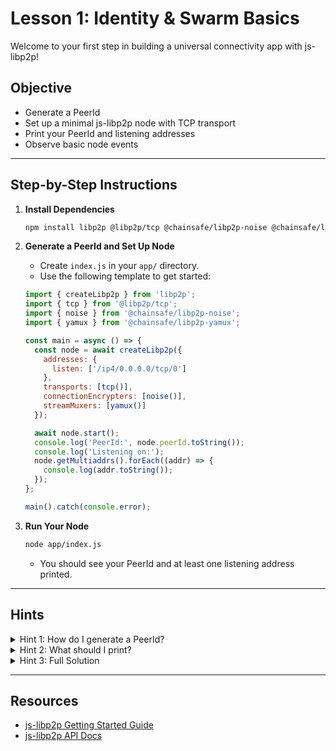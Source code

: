 # Lesson 1: Identity & Swarm Basics

Welcome to your first step in building a universal connectivity app with js-libp2p!

## Objective
- Generate a PeerId
- Set up a minimal js-libp2p node with TCP transport
- Print your PeerId and listening addresses
- Observe basic node events

---

## Step-by-Step Instructions

1. **Install Dependencies**
   ```sh
   npm install libp2p @libp2p/tcp @chainsafe/libp2p-noise @chainsafe/libp2p-yamux
   ```

2. **Generate a PeerId and Set Up Node**
   - Create `index.js` in your `app/` directory.
   - Use the following template to get started:

   ```js
   import { createLibp2p } from 'libp2p';
   import { tcp } from '@libp2p/tcp';
   import { noise } from '@chainsafe/libp2p-noise';
   import { yamux } from '@chainsafe/libp2p-yamux';

   const main = async () => {
     const node = await createLibp2p({
       addresses: {
         listen: ['/ip4/0.0.0.0/tcp/0']
       },
       transports: [tcp()],
       connectionEncrypters: [noise()],
       streamMuxers: [yamux()]
     });

     await node.start();
     console.log('PeerId:', node.peerId.toString());
     console.log('Listening on:');
     node.getMultiaddrs().forEach((addr) => {
       console.log(addr.toString());
     });
   };

   main().catch(console.error);
   ```

3. **Run Your Node**
   ```sh
   node app/index.js
   ```
   - You should see your PeerId and at least one listening address printed.

---

## Hints

<details>
<summary>Hint 1: How do I generate a PeerId?</summary>
PeerId is generated automatically when you create a libp2p node with `createLibp2p`.
</details>

<details>
<summary>Hint 2: What should I print?</summary>
Print your PeerId using `node.peerId.toString()` and each address from `node.getMultiaddrs()`.
</details>

<details>
<summary>Hint 3: Full Solution</summary>
See the code template above. Make sure to install all dependencies and run the script from the correct directory.
</details>

---

## Resources
- [js-libp2p Getting Started Guide](https://docs.libp2p.io/guides/getting-started/javascript)
- [js-libp2p API Docs](https://libp2p.github.io/js-libp2p/)
